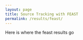 ```yaml
---
layout: page
title: Source Tracking with FEAST
permalink: /results/feast/
---
```

Here is where the feast results go